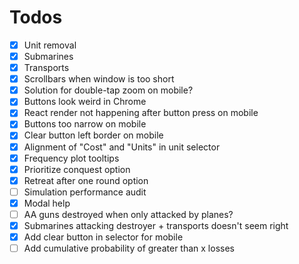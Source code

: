 # Todos
- [x] Unit removal
- [x] Submarines
- [x] Transports
- [x] Scrollbars when window is too short
- [x] Solution for double-tap zoom on mobile?
- [x] Buttons look weird in Chrome
- [x] React render not happening after button press on mobile
- [x] Buttons too narrow on mobile
- [x] Clear button left border on mobile
- [x] Alignment of "Cost" and "Units" in unit selector
- [x] Frequency plot tooltips
- [x] Prioritize conquest option
- [x] Retreat after one round option
- [ ] Simulation performance audit
- [x] Modal help
- [ ] AA guns destroyed when only attacked by planes?
- [x] Submarines attacking destroyer + transports doesn't seem right
- [x] Add clear button in selector for mobile
- [ ] Add cumulative probability of greater than x losses
